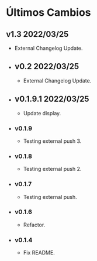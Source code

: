 # Últimos Cambios

<!-- Version start @@ {"version": "v1.3", "release": "External Update", "shouldCreateRelease": "true"} -->

## v1.3 2022/03/25

* External Changelog Update.

  <!-- Version end -->

- ## v0.2 2022/03/25

  - External Changelog Update.

- ## v0.1.9.1 2022/03/25

  - Update display.

- ### v0.1.9

  - Testing external push 3.

- ### v0.1.8

  - Testing external push 2.

- ### v0.1.7

  - Testing external push.

- ### v0.1.6

  - Refactor.

- ### v0.1.4

  - Fix README.
